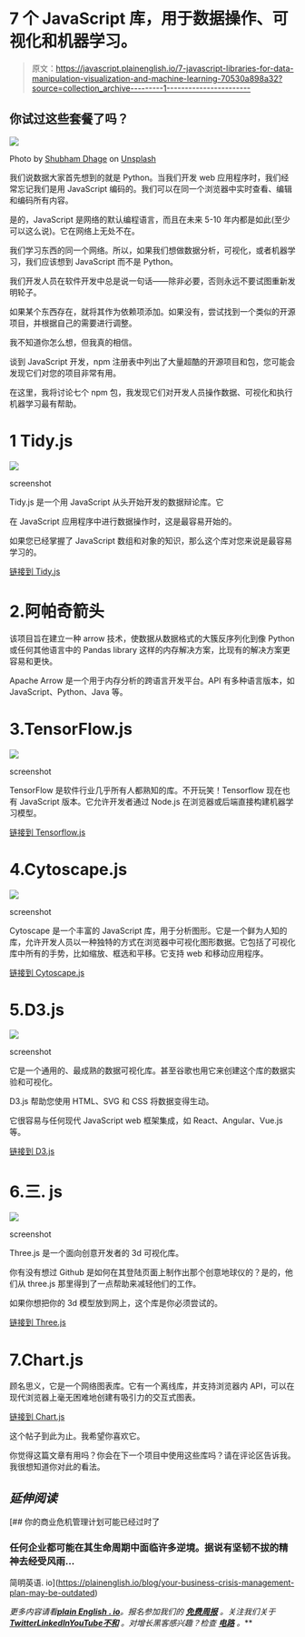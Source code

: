 # 7 个 JavaScript 库，用于数据操作、可视化和机器学习。

> 原文：<https://javascript.plainenglish.io/7-javascript-libraries-for-data-manipulation-visualization-and-machine-learning-70530a898a32?source=collection_archive---------1----------------------->

## 你试过这些套餐了吗？

![](img/f8973c2eacb1b2bc6d11e78c34936bf9.png)

Photo by [Shubham Dhage](https://unsplash.com/@theshubhamdhage?utm_source=unsplash&utm_medium=referral&utm_content=creditCopyText) on [Unsplash](https://unsplash.com/s/photos/visualization?utm_source=unsplash&utm_medium=referral&utm_content=creditCopyText)

我们说数据大家首先想到的就是 Python。当我们开发 web 应用程序时，我们经常忘记我们是用 JavaScript 编码的。我们可以在同一个浏览器中实时查看、编辑和编码所有内容。

是的，JavaScript 是网络的默认编程语言，而且在未来 5-10 年内都是如此(至少可以这么说)。它在网络上无处不在。

我们学习东西的同一个网络。所以，如果我们想做数据分析，可视化，或者机器学习，我们应该想到 JavaScript 而不是 Python。

我们开发人员在软件开发中总是说一句话——除非必要，否则永远不要试图重新发明轮子。

如果某个东西存在，就将其作为依赖项添加。如果没有，尝试找到一个类似的开源项目，并根据自己的需要进行调整。

我不知道你怎么想，但我真的相信。

谈到 JavaScript 开发，npm 注册表中列出了大量超酷的开源项目和包，您可能会发现它们对您的项目非常有用。

在这里，我将讨论七个 npm 包，我发现它们对开发人员操作数据、可视化和执行机器学习最有帮助。

# 1 Tidy.js

![](img/33063a498a3714b35a4ff7a3533e7a6c.png)

screenshot

Tidy.js 是一个用 JavaScript 从头开始开发的数据辩论库。它

在 JavaScript 应用程序中进行数据操作时，这是最容易开始的。

如果您已经掌握了 JavaScript 数组和对象的知识，那么这个库对您来说是最容易学习的。

[链接到 Tidy.js](https://pbeshai.github.io/tidy/)

# 2.阿帕奇箭头

该项目旨在建立一种 arrow 技术，使数据从数据格式的大簇反序列化到像 Python 或任何其他语言中的 Pandas library 这样的内存解决方案，比现有的解决方案更容易和更快。

Apache Arrow 是一个用于内存分析的跨语言开发平台。API 有多种语言版本，如 JavaScript、Python、Java 等。

# 3.TensorFlow.js

![](img/b786477b606f361c4c0cfb795e3eec80.png)

screenshot

TensorFlow 是软件行业几乎所有人都熟知的库。不开玩笑！Tensorflow 现在也有 JavaScript 版本。它允许开发者通过 Node.js 在浏览器或后端直接构建机器学习模型。

[链接到 Tensorflow.js](https://www.tensorflow.org/js)

# 4.Cytoscape.js

![](img/f4a2afb86e3ca396c346911f84041f47.png)

screenshot

Cytoscape 是一个丰富的 JavaScript 库，用于分析图形。它是一个鲜为人知的库，允许开发人员以一种独特的方式在浏览器中可视化图形数据。它包括了可视化库中所有的手势，比如缩放、框选和平移。它支持 web 和移动应用程序。

[链接到 Cytoscape.js](https://js.cytoscape.org/)

# 5.D3.js

![](img/8059682f17da9e4dde9f8d6598426c4f.png)

screenshot

它是一个通用的、最成熟的数据可视化库。甚至谷歌也用它来创建这个库的数据实验和可视化。

D3.js 帮助您使用 HTML、SVG 和 CSS 将数据变得生动。

它很容易与任何现代 JavaScript web 框架集成，如 React、Angular、Vue.js 等。

[链接到 D3.js](https://d3js.org)

# 6.三. js

![](img/6024deb76a459e09764b938bcd212b57.png)

screenshot

Three.js 是一个面向创意开发者的 3d 可视化库。

你有没有想过 Github 是如何在其登陆页面上制作出那个创意地球仪的？是的，他们从 three.js 那里得到了一点帮助来减轻他们的工作。

如果你想把你的 3d 模型放到网上，这个库是你必须尝试的。

[链接到 Three.js](https://threejs.org)

# 7.Chart.js

顾名思义，它是一个网络图表库。它有一个离线库，并支持浏览器内 API，可以在现代浏览器上毫无困难地创建有吸引力的交互式图表。

[链接到 Chart.js](https://www.chartjs.org)

这个帖子到此为止。我希望你喜欢它。

你觉得这篇文章有用吗？你会在下一个项目中使用这些库吗？请在评论区告诉我。我很想知道你对此的看法。

## *延伸阅读*

[](https://plainenglish.io/blog/your-business-crisis-management-plan-may-be-outdated) [## 你的商业危机管理计划可能已经过时了

### 任何企业都可能在其生命周期中面临许多逆境。据说有坚韧不拔的精神去经受风雨…

简明英语. io](https://plainenglish.io/blog/your-business-crisis-management-plan-may-be-outdated) 

*更多内容请看*[***plain English . io***](https://plainenglish.io/)*。报名参加我们的* [***免费周报***](http://newsletter.plainenglish.io/) *。关注我们关于*[***Twitter***](https://twitter.com/inPlainEngHQ)[***LinkedIn***](https://www.linkedin.com/company/inplainenglish/)*[***YouTube***](https://www.youtube.com/channel/UCtipWUghju290NWcn8jhyAw)*[***不和***](https://discord.gg/GtDtUAvyhW) *。对增长黑客感兴趣？检查* [***电路***](https://circuit.ooo/) *。***